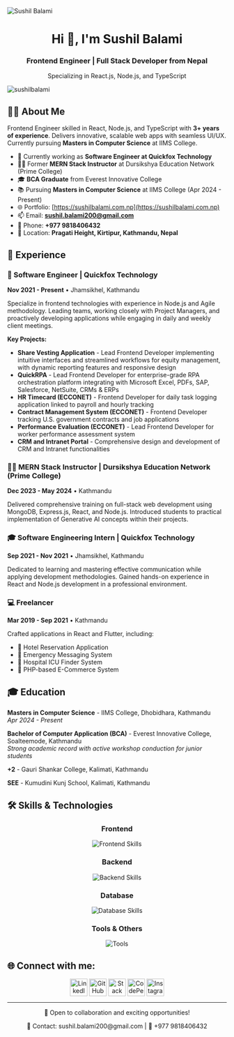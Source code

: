 <img src="https://i.ibb.co/W384yQC/imageonline-co-roundcorner.png" alt="Sushil Balami" border="0">

<h1 align="center">Hi 👋, I'm Sushil Balami</h1>
<h3 align="center">Frontend Engineer | Full Stack Developer from Nepal</h3>
<p align="center">Specializing in React.js, Node.js, and TypeScript</p>

<p align="left"> <img src="https://komarev.com/ghpvc/?username=sushilbalami&label=Profile%20views&color=0e75b6&style=flat" alt="sushilbalami" /> </p>

## 👨‍💻 About Me

Frontend Engineer skilled in React, Node.js, and TypeScript with **3+ years of experience**. Delivers innovative, scalable web apps with seamless UI/UX. Currently pursuing **Masters in Computer Science** at IIMS College.

- 🔭 Currently working as **Software Engineer at Quickfox Technology**
- 👨‍🏫 Former **MERN Stack Instructor** at Dursikshya Education Network (Prime College)
- 🎓 **BCA Graduate** from Everest Innovative College
- 📚 Pursuing **Masters in Computer Science** at IIMS College (Apr 2024 - Present)
- 🌐 Portfolio: [https://sushilbalami.com.np](https://sushilbalami.com.np)
- 📫 Email: **sushil.balami200@gmail.com**
- 📱 Phone: **+977 9818406432**
- 📍 Location: **Pragati Height, Kirtipur, Kathmandu, Nepal**

## 💼 Experience

### 🚀 Software Engineer | Quickfox Technology
**Nov 2021 - Present** • Jhamsikhel, Kathmandu

Specialize in frontend technologies with experience in Node.js and Agile methodology. Leading teams, working closely with Project Managers, and proactively developing applications while engaging in daily and weekly client meetings.

**Key Projects:**

- **Share Vesting Application** - Lead Frontend Developer implementing intuitive interfaces and streamlined workflows for equity management, with dynamic reporting features and responsive design
- **QuickRPA** - Lead Frontend Developer for enterprise-grade RPA orchestration platform integrating with Microsoft Excel, PDFs, SAP, Salesforce, NetSuite, CRMs & ERPs
- **HR Timecard (ECCONET)** - Frontend Developer for daily task logging application linked to payroll and hourly tracking
- **Contract Management System (ECCONET)** - Frontend Developer tracking U.S. government contracts and job applications
- **Performance Evaluation (ECCONET)** - Lead Frontend Developer for worker performance assessment system
- **CRM and Intranet Portal** - Comprehensive design and development of CRM and Intranet functionalities

### 👨‍🏫 MERN Stack Instructor | Dursikshya Education Network (Prime College)
**Dec 2023 - May 2024** • Kathmandu

Delivered comprehensive training on full-stack web development using MongoDB, Express.js, React, and Node.js. Introduced students to practical implementation of Generative AI concepts within their projects.

### 🎓 Software Engineering Intern | Quickfox Technology
**Sep 2021 - Nov 2021** • Jhamsikhel, Kathmandu

Dedicated to learning and mastering effective communication while applying development methodologies. Gained hands-on experience in React and Node.js development in a professional environment.

### 💻 Freelancer
**Mar 2019 - Sep 2021** • Kathmandu

Crafted applications in React and Flutter, including:
- 🏨 Hotel Reservation Application
- 🚨 Emergency Messaging System
- 🏥 Hospital ICU Finder System
- 🛒 PHP-based E-Commerce System

## 🎓 Education

**Masters in Computer Science** - IIMS College, Dhobidhara, Kathmandu  
*Apr 2024 - Present*

**Bachelor of Computer Application (BCA)** - Everest Innovative College, Soalteemode, Kathmandu  
*Strong academic record with active workshop conduction for junior students*

**+2** - Gauri Shankar College, Kalimati, Kathmandu

**SEE** - Kumudini Kunj School, Kalimati, Kathmandu

## 🛠️ Skills & Technologies

<div align="center">

### Frontend
<img src="https://skillicons.dev/icons?i=js,ts,react,nextjs,svelte,html,css,sass,tailwind,bootstrap,jquery" alt="Frontend Skills" />

### Backend
<img src="https://skillicons.dev/icons?i=nodejs,express,nestjs" alt="Backend Skills" />

### Database
<img src="https://skillicons.dev/icons?i=mongodb,mysql,postgres" alt="Database Skills" />

### Tools & Others
<img src="https://skillicons.dev/icons?i=git,github,vscode,figma,postman" alt="Tools" />

</div>

## 🌐 Connect with me:

<p align="center">
<a href="https://linkedin.com/in/sushil-balami" target="blank"><img align="center" src="https://skillicons.dev/icons?i=linkedin" alt="LinkedIn" height="40" /></a>
<a href="https://github.com/sushilbalami" target="blank"><img align="center" src="https://skillicons.dev/icons?i=github" alt="GitHub" height="40" /></a>
<a href="https://stackoverflow.com/users/9355837" target="blank"><img align="center" src="https://skillicons.dev/icons?i=stackoverflow" alt="Stack Overflow" height="40" /></a>
<a href="https://codepen.io/sushilbalami" target="blank"><img align="center" src="https://skillicons.dev/icons?i=codepen" alt="CodePen" height="40" /></a>
<a href="https://instagram.com/yunzkim" target="blank"><img align="center" src="https://skillicons.dev/icons?i=instagram" alt="Instagram" height="40" /></a>
</p>


---

<p align="center">💼 Open to collaboration and exciting opportunities!</p>
<p align="center">📧 Contact: sushil.balami200@gmail.com | 📱 +977 9818406432</p>
